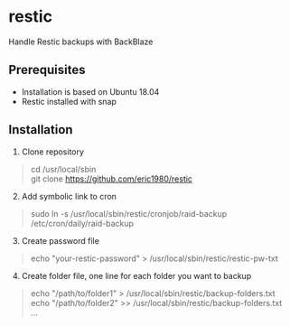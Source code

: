 # restic
Handle Restic backups with BackBlaze

## Prerequisites
* Installation is based on Ubuntu 18.04
* Restic installed with snap

## Installation

1. Clone repository
> cd /usr/local/sbin<br/>
> git clone https://github.com/eric1980/restic

2. Add symbolic link to cron
> sudo ln -s /usr/local/sbin/restic/cronjob/raid-backup /etc/cron/daily/raid-backup

3. Create password file
> echo "your-restic-password" > /usr/local/sbin/restic/restic-pw-txt

4. Create folder file, one line for each folder you want to backup
> echo "/path/to/folder1" > /usr/local/sbin/restic/backup-folders.txt<br/>
> echo "/path/to/folder2" >> /usr/local/sbin/restic/backup-folders.txt<br/>
> ...
